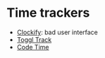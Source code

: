 # Time trackers

- [Clockify](https://clockify.me/): bad user interface
- [Toggl Track](https://track.toggl.com/)
- [Code Time](https://www.software.com/product/code-time)
